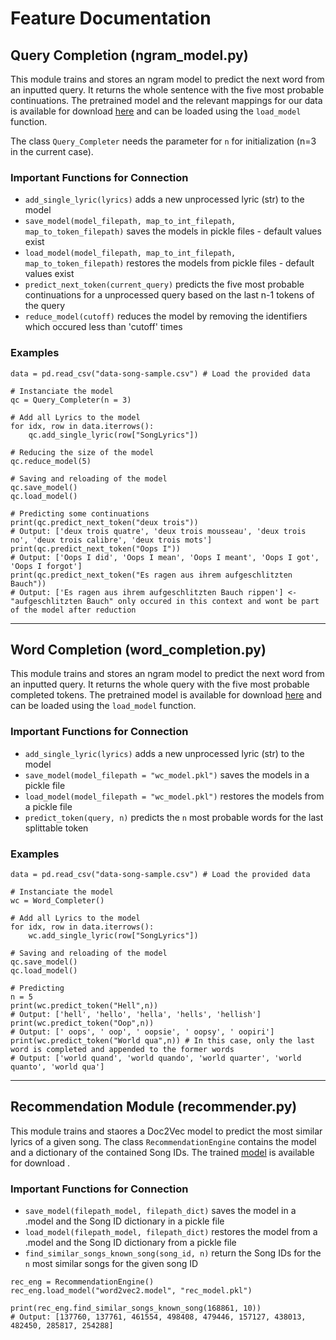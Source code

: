 # Feature Documentation
## Query Completion (ngram_model.py)
This module trains and stores an ngram model to predict the next word from an inputted query. It returns the whole sentence with the five most probable continuations. The pretrained model and the relevant mappings for our data is available for download [here](https://www.dropbox.com/sh/hmpphonwiyxyc0q/AADCzZIz2Aa6I93NPQycLlQoa?dl=0) and can be loaded using the `load_model` function.

The class `Query_Completer` needs the parameter for `n` for initialization (n=3 in the current case).

### Important Functions for Connection
- `add_single_lyric(lyrics)` adds a new unprocessed lyric (str) to the model
- `save_model(model_filepath, map_to_int_filepath, map_to_token_filepath)` saves the models in pickle files - default values exist
- `load_model(model_filepath, map_to_int_filepath, map_to_token_filepath)` restores the models from pickle files - default values exist
- `predict_next_token(current_query)` predicts the five most probable continuations for a unprocessed query based on the last n-1 tokens of the query
- `reduce_model(cutoff)` reduces the model by removing the identifiers which occured less than 'cutoff' times

### Examples
```Py
data = pd.read_csv("data-song-sample.csv") # Load the provided data

# Instanciate the model
qc = Query_Completer(n = 3)

# Add all Lyrics to the model
for idx, row in data.iterrows():
    qc.add_single_lyric(row["SongLyrics"])

# Reducing the size of the model    
qc.reduce_model(5)

# Saving and reloading of the model
qc.save_model()
qc.load_model()

# Predicting some continuations
print(qc.predict_next_token("deux trois"))
# Output: ['deux trois quatre', 'deux trois mousseau', 'deux trois no', 'deux trois calibre', 'deux trois mots']
print(qc.predict_next_token("Oops I"))
# Output: ['Oops I did', 'Oops I mean', 'Oops I meant', 'Oops I got', 'Oops I forgot']
print(qc.predict_next_token("Es ragen aus ihrem aufgeschlitzten Bauch"))
# Output: ['Es ragen aus ihrem aufgeschlitzten Bauch rippen'] <- "aufgeschlitzten Bauch" only occured in this context and wont be part of the model after reduction
```
---

## Word Completion (word_completion.py)
This module trains and stores an ngram model to predict the next word from an inputted query. It returns the whole query with the five most probable completed tokens. The pretrained model is available for download [here](https://www.dropbox.com/s/bgifg45sbe3jbgl/wc_model.pkl?dl=0) and can be loaded using the `load_model` function.

### Important Functions for Connection
- `add_single_lyric(lyrics)` adds a new unprocessed lyric (str) to the model
- `save_model(model_filepath = "wc_model.pkl")` saves the models in a pickle file
- `load_model(model_filepath = "wc_model.pkl")` restores the models from a pickle file
- `predict_token(query, n)` predicts the `n` most probable words for the last splittable token

### Examples
```Py
data = pd.read_csv("data-song-sample.csv") # Load the provided data

# Instanciate the model
wc = Word_Completer()

# Add all Lyrics to the model
for idx, row in data.iterrows():
    wc.add_single_lyric(row["SongLyrics"])

# Saving and reloading of the model
qc.save_model()
qc.load_model()

# Predicting
n = 5
print(wc.predict_token("Hell",n))
# Output: ['hell', 'hello', 'hella', 'hells', 'hellish']
print(wc.predict_token("Oop",n))
# Output: [' oops', ' oop', ' oopsie', ' oopsy', ' oopiri']
print(wc.predict_token("World qua",n)) # In this case, only the last word is completed and appended to the former words
# Output: ['world quand', 'world quando', 'world quarter', 'world quanto', 'world qua']

```

---

## Recommendation Module (recommender.py)
This module trains and staores a Doc2Vec model to predict the most similar lyrics of a given song. The class `RecommendationEngine` contains the model and a dictionary of the contained Song IDs. The trained [model](https://www.dropbox.com/sh/p9kpfo843mftoz6/AABBaIezWkNlNshhOx6OyZkNa?dl=0) is available for download .

### Important Functions for Connection
- `save_model(filepath_model, filepath_dict)` saves the model in a .model and the Song ID dictionary in a pickle file
- `load_model(filepath_model, filepath_dict)` restores the model from a .model and the Song ID dictionary from a pickle file
- `find_similar_songs_known_song(song_id, n)` return the Song IDs for the `n` most similar songs for the given song ID


```Py
rec_eng = RecommendationEngine()
rec_eng.load_model("word2vec2.model", "rec_model.pkl")

print(rec_eng.find_similar_songs_known_song(168861, 10))
# Output: [137760, 137761, 461554, 498408, 479446, 157127, 438013, 482450, 285817, 254288]
```

